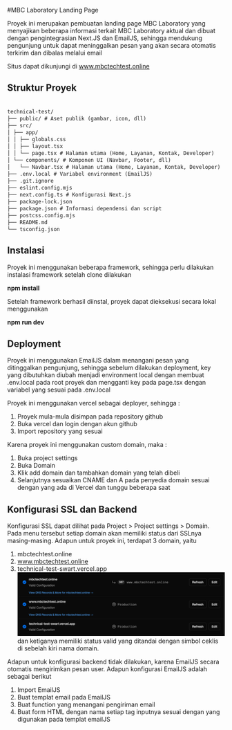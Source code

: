 #MBC Laboratory Landing Page

Proyek ini merupakan pembuatan landing page MBC Laboratory yang menyajikan beberapa informasi terkait MBC Laboratory aktual dan dibuat dengan pengintegrasian Next.JS dan EmailJS, sehingga mendukung pengunjung untuk dapat meninggalkan pesan yang akan secara otomatis terkirim dan dibalas melalui email

Situs dapat dikunjungi di www.mbctechtest.online

## Struktur Proyek

<pre><code>
technical-test/
├── public/ # Aset publik (gambar, icon, dll)
├── src/
│ ├── app/
│ │ ├── globals.css
│ │ ├── layout.tsx
│ │ └── page.tsx # Halaman utama (Home, Layanan, Kontak, Developer)
│ └── components/ # Komponen UI (Navbar, Footer, dll)
│   └── Navbar.tsx # Halaman utama (Home, Layanan, Kontak, Developer)
├── .env.local # Variabel environment (EmailJS)
├── .git.ignore
├── eslint.config.mjs
├── next.config.ts # Konfigurasi Next.js
├── package-lock.json
├── package.json # Informasi dependensi dan script
├── postcss.config.mjs
├── README.md
└── tsconfig.json
</code></pre>


## Instalasi

Proyek ini menggunakan beberapa framework, sehingga perlu dilakukan instalasi framework setelah clone dilakukan

**npm install**

Setelah framework berhasil diinstal, proyek dapat dieksekusi secara lokal menggunakan

**npm run dev**


## Deployment

Proyek ini menggunakan EmailJS dalam menangani pesan yang ditinggalkan pengunjung, sehingga sebelum dilakukan deployment, key yang dibutuhkan diubah menjadi environment local dengan membuat .env.local pada root proyek dan mengganti key pada page.tsx dengan variabel yang sesuai pada .env.local

Proyek ini menggunakan vercel sebagai deployer, sehingga :

1. Proyek mula-mula disimpan pada repository github
2. Buka vercel dan login dengan akun github
3. Import repository yang sesuai

Karena proyek ini menggunakan custom domain, maka :

1. Buka project settings
2. Buka Domain
3. Klik add domain dan tambahkan domain yang telah dibeli
4. Selanjutnya sesuaikan CNAME dan A pada penyedia domain sesuai dengan yang ada di Vercel dan tunggu beberapa saat


## Konfigurasi SSL dan Backend

Konfigurasi SSL dapat dilihat pada Project > Project settings > Domain.
Pada menu tersebut setiap domain akan memiliki status dari SSLnya masing-masing. Adapun untuk proyek ini, terdapat 3 domain, yaitu
  1. mbctechtest.online
  2. www.mbctechtest.online
  3. technical-test-swart.vercel.app
![Domain](./public/Domain.png)
dan ketiganya memiliki status valid yang ditandai dengan simbol ceklis di sebelah kiri nama domain.

Adapun untuk konfigurasi backend tidak dilakukan, karena EmailJS secara otomatis mengirimkan pesan user. Adapun konfigurasi EmailJS adalah sebagai berikut
  1. Import EmailJS
  2. Buat templat email pada EmailJS
  3. Buat function yang menangani pengiriman email
  4. Buat form HTML dengan nama setiap tag inputnya sesuai dengan yang digunakan pada templat emailJS
